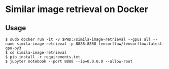 # Similar image retrieval on Docker  
## Usage  
```
$ sudo docker run -it -v $PWD:/simila-image-retrieval --gpus all --name simila-image-retrieval -p 8888:8888 tensorflow/tensorflow:latest-gpu-py3  
$ cd simila-image-retrieval
$ pip install -r requirements.txt
$ jupyter notebook --port 8888 --ip=0.0.0.0 --allow-root
```
